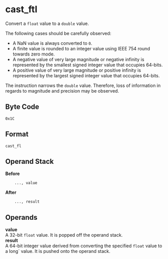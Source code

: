 # cast_ftl

Convert a `float` value to a `double` value.

The following cases should be carefully observed:
 * A NaN value is always converted to `0`.
 * A finite value is rounded to an integer value using IEEE 754 round
   towards zero mode.
 * A negative value of very large magnitude or negative infinity is
   represented by the smallest signed integer value that occupies
   64-bits.
 * A positive value of very large magnitude or positive infinity is
   represented by the largest signed integer value that occupies
   64-bits.

The instruction narrows the `double` value. Therefore, loss of
information in regards to magnitude and precision may be observed.

## Byte Code
```
0x1C
```

## Format
```
cast_fl
```

## Operand Stack
**Before**  
```
    ..., value
```
**After**  
```
    ..., result
```

## Operands
**value**  
    A 32-bit `float` value. It is popped off the operand stack.  
**result**  
    A 64-bit integer value derived from converting the specified
    `float` value to a long` value. It is pushed onto
    the operand stack.
